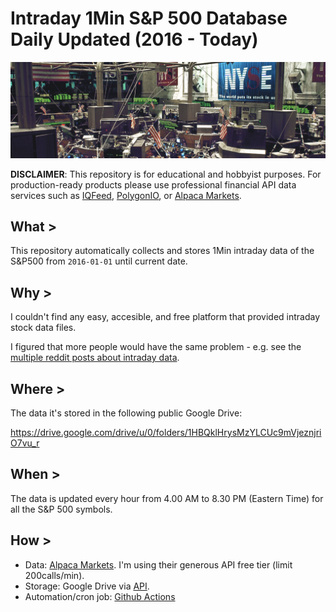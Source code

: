 # Intraday 1Min S&P 500 Database Daily Updated (2016 - Today)

![New York Stock Exchange trading floor on Wall Street, New York, 1946](images/cover.png)

**DISCLAIMER**: This repository is for educational and hobbyist purposes. For production-ready products please use professional financial API data services such as [IQFeed](https://www.iqfeed.net/), [PolygonIO](https://polygon.io/), or [Alpaca Markets](https://alpaca.markets/).

## What >

This repository automatically collects and stores 1Min intraday data of the S&P500 from `2016-01-01` until current date.

## Why >

I couldn't find any easy, accesible, and free platform that provided intraday stock data files.

I figured that more people would have the same problem - e.g. see the [multiple reddit posts about intraday data](https://www.google.com/search?q=intraday+data+free+site%3Awww.reddit.com).

## Where >

The data it's stored in the following public Google Drive:

https://drive.google.com/drive/u/0/folders/1HBQklHrysMzYLCUc9mVjeznjriO7vu_r

## When >

The data is updated every hour from 4.00 AM to 8.30 PM (Eastern Time) for all the S&P 500 symbols.

## How >

- Data: [Alpaca Markets](https://alpaca.markets/). I'm using their generous API free tier (limit 200calls/min).
- Storage: Google Drive via [API](https://developers.google.com/drive/api/guides/about-sdk).
- Automation/cron job: [Github Actions](https://docs.github.com/en/actions)
